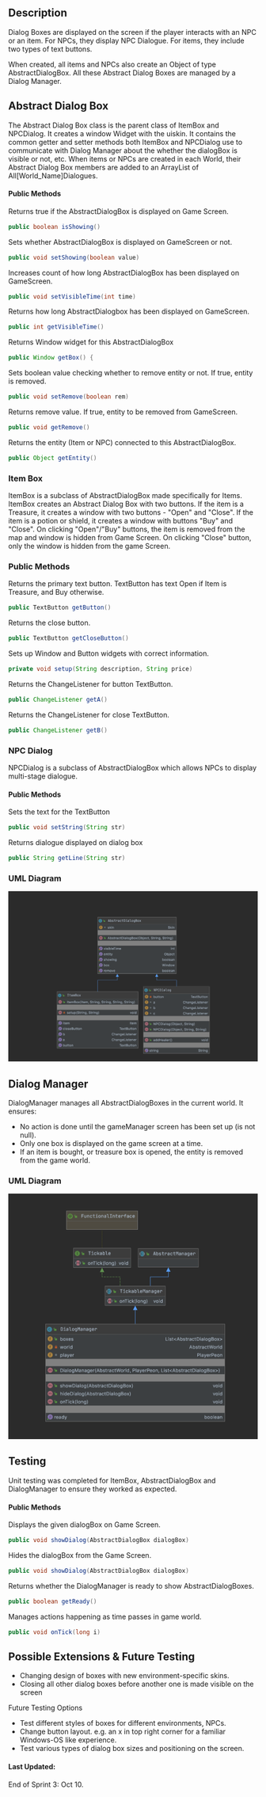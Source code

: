 ## **Description** 
Dialog Boxes are displayed on the screen if the player interacts with an NPC or an item. For NPCs, they display NPC Dialogue. For items, they include two types of text buttons. 

When created, all items and NPCs also create an Object of type AbstractDialogBox. All these Abstract Dialog Boxes are managed by a Dialog Manager. 
## **Abstract Dialog Box**
The Abstract Dialog Box class is the parent class of ItemBox and NPCDialog. It creates a window Widget with the uiskin. It contains the common getter and setter methods both ItemBox and NPCDialog use to communicate with Dialog Manager about the whether the dialogBox is visible or not, etc. When items or NPCs are created in each World, their Abstract Dialog Box members are added to an ArrayList of All[World_Name]Dialogues. 

#### Public Methods

Returns true if the AbstractDialogBox is displayed on Game Screen. 
```java 
public boolean isShowing()
```

Sets whether AbstractDialogBox is displayed on GameScreen or not. 
```java 
public void setShowing(boolean value)
```

Increases count of how long AbstractDialogBox has been displayed on GameScreen. 
```java 
public void setVisibleTime(int time)
```
Returns how long AbstractDialogbox has been displayed on GameScreen.
```java 
public int getVisibleTime()
```

Returns Window widget for this AbstractDialogBox 
```java
public Window getBox() {
```

Sets boolean value checking whether to remove entity or not. If true, entity is removed.
```java
public void setRemove(boolean rem)
```

Returns remove value. If true, entity to be removed from GameScreen.
```java
public void getRemove()
```

Returns the entity (Item or NPC) connected to this AbstractDialogBox. 
```java
public Object getEntity()
```

### **Item Box**
ItemBox is a subclass of AbstractDialogBox made specifically for Items. ItemBox creates an Abstract Dialog Box with two buttons. If the item is a Treasure, it creates a window with two buttons - "Open" and "Close". If the item is a potion or shield, it creates a window with buttons "Buy" and "Close". On clicking "Open"/"Buy" buttons, the item is removed from the map and window is hidden from Game Screen. On clicking "Close" button, only the window is hidden from the game Screen.

### Public Methods
Returns the primary text button. TextButton has text Open if Item is Treasure, and Buy otherwise.
```java
public TextButton getButton()
```

Returns the close button.
```java
public TextButton getCloseButton()
```

 Sets up Window and Button widgets with correct information. 
```java
private void setup(String description, String price) 
```

Returns the ChangeListener for button TextButton.
```java
public ChangeListener getA() 
```
 
Returns the ChangeListener for close TextButton. 
```java
public ChangeListener getB() 
```

### **NPC Dialog**
NPCDialog is a subclass of AbstractDialogBox which allows NPCs to display multi-stage dialogue.

#### Public Methods 
Sets the text for the TextButton
```java
public void setString(String str)
```
Returns dialogue displayed on dialog box
```java
public String getLine(String str)
```

### **UML Diagram**
![Dialog_Classes_UML](uploads/63b75dabc313c67fabd9bb7becf6c80c/Dialog_Classes_UML.png)

## **Dialog Manager**
DialogManager manages all AbstractDialogBoxes in the current world. 
It ensures: 
- No action is done until the gameManager screen has been set up (is not null). 
- Only one box is displayed on the game screen at a time. 
- If an item is bought, or treasure box is opened, the entity is removed from the game world. 

### **UML Diagram** 
![Dialog_Manager_UML](uploads/a86afd681a92e4758c4b5138e9ad36f9/Dialog_Manager_UML.png)

## Testing 
Unit testing was completed for ItemBox, AbstractDialogBox and DialogManager to ensure they worked as expected.


#### Public Methods 
 Displays the given dialogBox on Game Screen. 
```java
public void showDialog(AbstractDialogBox dialogBox) 
```

Hides the dialogBox from the Game Screen. 
```java
public void showDialog(AbstractDialogBox dialogBox) 
```

 Returns whether the DialogManager is ready to show AbstractDialogBoxes.
```java
public boolean getReady()
```

 Manages actions happening as time passes in game world.
```java
public void onTick(long i)
``` 

## Possible Extensions & Future Testing 
- Changing design of boxes with new environment-specific skins. 
- Closing all other dialog boxes before another one is made visible on the screen

Future Testing Options
- Test different styles of boxes for different environments, NPCs. 
- Change button layout. e.g. an x in top right corner for a familiar Windows-OS like experience. 
- Test various types of dialog box sizes and positioning on the screen. 


#### Last Updated: 
End of Sprint 3: Oct 10.
